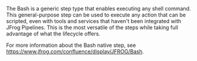 The Bash is a generic step type that enables executing any shell command. This general-purpose step can be used to execute any action that can be scripted, even with tools and services that haven't been integrated with JFrog Pipelines. This is the most versatile of the steps while taking full advantage of what the lifecycle offers.

For more information about the Bash native step, see https://www.jfrog.com/confluence/display/JFROG/Bash.
